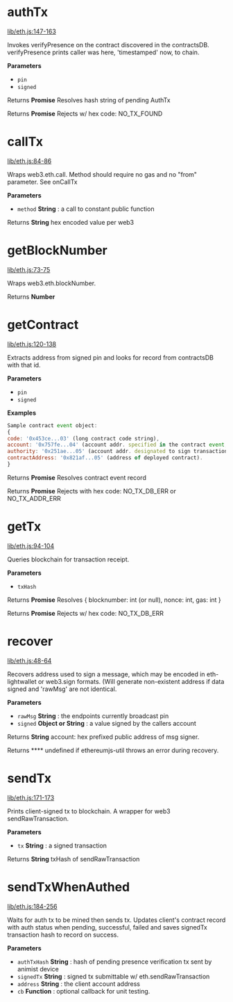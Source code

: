 # authTx

[lib/eth.js:147-163](https://github.com/animist-io/whale-island/blob/44dcfd9ca9936b40a8719a4b52b4e01491cdd2cc/lib/eth.js#L147-L163 "Source code on GitHub")

Invokes verifyPresence on the contract discovered in the contractsDB. 
verifyPresence prints caller was here, 'timestamped' now, to chain.

**Parameters**

-   `pin`  
-   `signed`  

Returns **Promise** Resolves hash string of pending AuthTx

Returns **Promise** Rejects w/ hex code: NO_TX_FOUND

# callTx

[lib/eth.js:84-86](https://github.com/animist-io/whale-island/blob/44dcfd9ca9936b40a8719a4b52b4e01491cdd2cc/lib/eth.js#L84-L86 "Source code on GitHub")

Wraps web3.eth.call. Method should require no gas and no "from" parameter. See onCallTx

**Parameters**

-   `method` **String** : a call to constant public function

Returns **String** hex encoded value per web3

# getBlockNumber

[lib/eth.js:73-75](https://github.com/animist-io/whale-island/blob/44dcfd9ca9936b40a8719a4b52b4e01491cdd2cc/lib/eth.js#L73-L75 "Source code on GitHub")

Wraps web3.eth.blockNumber.

Returns **Number** 

# getContract

[lib/eth.js:120-138](https://github.com/animist-io/whale-island/blob/44dcfd9ca9936b40a8719a4b52b4e01491cdd2cc/lib/eth.js#L120-L138 "Source code on GitHub")

Extracts address from signed pin and looks for record from contractsDB with that id.

**Parameters**

-   `pin`  
-   `signed`  

**Examples**

```javascript
Sample contract event object:    
{
code: '0x453ce...03' (long contract code string), 
account: '0x757fe...04' (account addr. specified in the contract event, should be endpoint caller) 
authority: '0x251ae...05' (account addr. designated to sign transactions for this contract on behalf of caller)
contractAddress: '0x821af...05' (address of deployed contract).
}
```

Returns **Promise** Resolves contract event record

Returns **Promise** Rejects with hex code: NO_TX_DB_ERR or NO_TX_ADDR_ERR

# getTx

[lib/eth.js:94-104](https://github.com/animist-io/whale-island/blob/44dcfd9ca9936b40a8719a4b52b4e01491cdd2cc/lib/eth.js#L94-L104 "Source code on GitHub")

Queries blockchain for transaction receipt.

**Parameters**

-   `txHash`  

Returns **Promise** Resolves { blocknumber: int (or null), nonce: int, gas: int }

Returns **Promise** Rejects w/ hex code: NO_TX_DB_ERR

# recover

[lib/eth.js:48-64](https://github.com/animist-io/whale-island/blob/44dcfd9ca9936b40a8719a4b52b4e01491cdd2cc/lib/eth.js#L48-L64 "Source code on GitHub")

Recovers address used to sign a message, which may be encoded in eth-lightwallet or web3.sign 
formats. (Will generate non-existent address if data signed and 'rawMsg' are not identical.

**Parameters**

-   `rawMsg` **String** : the endpoints currently broadcast pin
-   `signed` **Object or String** : a value signed by the callers account

Returns **String** account: hex prefixed public address of msg signer.

Returns **** undefined if ethereumjs-util throws an error during recovery.

# sendTx

[lib/eth.js:171-173](https://github.com/animist-io/whale-island/blob/44dcfd9ca9936b40a8719a4b52b4e01491cdd2cc/lib/eth.js#L171-L173 "Source code on GitHub")

Prints client-signed tx to blockchain. A wrapper for web3 sendRawTransaction.

**Parameters**

-   `tx` **String** : a signed transaction

Returns **String** txHash of sendRawTransaction

# sendTxWhenAuthed

[lib/eth.js:184-256](https://github.com/animist-io/whale-island/blob/44dcfd9ca9936b40a8719a4b52b4e01491cdd2cc/lib/eth.js#L184-L256 "Source code on GitHub")

Waits for auth tx to be mined then sends tx. Updates client's contract record with auth status when 
pending, successful, failed and saves signedTx transaction hash to record on success.

**Parameters**

-   `authTxHash` **String** : hash of pending presence verification tx sent by animist device
-   `signedTx` **String** : signed tx submittable w/ eth.sendRawTransaction
-   `address` **String** : the client account address
-   `cb` **Function** : optional callback for unit testing.
